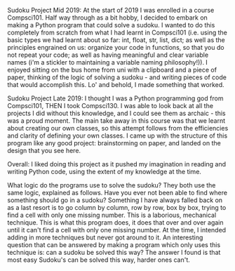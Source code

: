 Sudoku Project Mid 2019:
At the start of 2019 I was enrolled in a course Compsci101. Half way through as a bit hobby, I decided to embark on making a Python program that could solve a sudoku. I wanted to do this completely from scratch from what I had learnt in Compsci101 (i.e. using the basic types we had learnt about so far: int, float, str, list, dict; as well as the principles engrained on us: organize your code in functions, so that you do not repeat your code; as well as having meaningful and clear variable names (i'm a stickler to maintaining a variable naming philosophy!)). I enjoyed sitting on the bus home from uni with a clipboard and a piece of paper, thinking of the logic of solving a sudoku - and writing pieces of code that would accomplish this. Lo' and behold, I made something that worked. 

Sudoku Project Late 2019:
I thought I was a Python programming god from Compsci101, THEN I took Compsci130. I was able to look back at all the projects I did without this knowledge, and I could see them as archaic - this was a proud moment. The main take away in this course was that we learnt about creating our own classes, so this attempt follows from the efficiencies and clarity of defining your own classes. I came up with the structure of this program like any good project: brainstorming on paper, and landed on the design that you see here. 

Overall:
I liked doing this project as it pushed my imagination in reading and writing Python code, using the extent of my knowledge at the time.

What logic do the programs use to solve the sudoku? 
They both use the same logic, explained as follows. Have you ever not been able to find where something should go in a sudoku? Something I have always falled back on as a last resort is to go column by column, row by row, box by box, trying to find a cell with only one missing number. This is a laborious, mechanical technique. This is what this program does, it does that over and over again until it can't find a cell with only one missing number. At the time, I intended adding in more techniques but never got around to it. An interesting question that can be answered by making a program which only uses this technique is: can a sudoku be solved this way? The answer I found is that most easy Sudoku's can be solved this way, harder ones can't.
